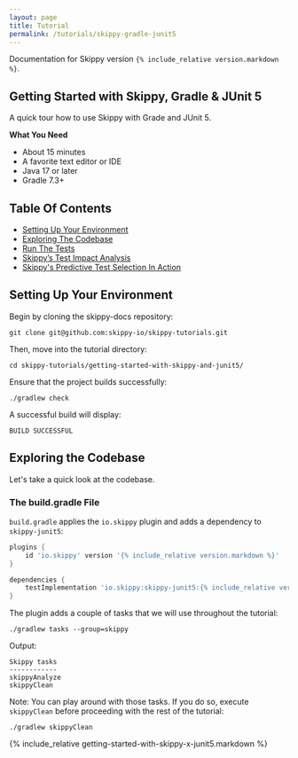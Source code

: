 ```yaml
---
layout: page
title: Tutorial
permalink: /tutorials/skippy-gradle-junit5
---
```


Documentation for Skippy version `{% include_relative version.markdown %}`.

## Getting Started with Skippy, Gradle & JUnit 5

A quick tour how to use Skippy with Grade and JUnit 5.

__What You Need__
- About 15 minutes
- A favorite text editor or IDE
- Java 17 or later
- Gradle 7.3+

## Table Of Contents

- [Setting Up Your Environment](#setting-up-your-environment)
- [Exploring The Codebase](#exploring-the-codebase)
- [Run The Tests](#run-the-tests)
- [Skippy’s Test Impact Analysis](#skippys-test-impact-analysis)
- [Skippy's Predictive Test Selection In Action](#skippys-predictive-test-selection-in-action)

## Setting Up Your Environment

Begin by cloning the skippy-docs repository:
```
git clone git@github.com:skippy-io/skippy-tutorials.git
```

Then, move into the tutorial directory:
```
cd skippy-tutorials/getting-started-with-skippy-and-junit5/
```

Ensure that the project builds successfully:
```````
./gradlew check
```````

A successful build will display:
```
BUILD SUCCESSFUL
```

## Exploring the Codebase

Let's take a quick look at the codebase.

### The build.gradle File

`build.gradle` applies the `io.skippy` plugin and adds a dependency to `skippy-junit5`:

```groovy
plugins {
    id 'io.skippy' version '{% include_relative version.markdown %}'
}

dependencies {
    testImplementation 'io.skippy:skippy-junit5:{% include_relative version.markdown %}'
}
```

The plugin adds a couple of tasks that we will use throughout the tutorial:
```
./gradlew tasks --group=skippy
```
Output:

```
Skippy tasks
------------
skippyAnalyze
skippyClean
```

Note: You can play around with those tasks. If you do so, execute `skippyClean` before proceeding with the
rest of the tutorial:
```
./gradlew skippyClean
```
{% include_relative getting-started-with-skippy-x-junit5.markdown %}